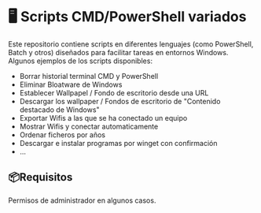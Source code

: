 # 🖥️ Scripts CMD/PowerShell variados

Este repositorio contiene scripts en diferentes lenguajes (como PowerShell, Batch y otros) diseñados para facilitar tareas en entornos Windows. Algunos ejemplos de los scripts disponibles:

- Borrar historial terminal CMD y PowerShell
- Eliminar Bloatware de Windows
- Establecer Wallpapel / Fondo de escritorio desde una URL
- Descargar los wallpaper / Fondos de escritorio de "Contenido destacado de Windows"
- Exportar Wifis a las que se ha conectado un equipo
- Mostrar Wifis y conectar automaticamente
- Ordenar ficheros por años
- Descargar e instalar programas por winget con confirmación
- ...


## 📦Requisitos

Permisos de administrador en algunos casos.
